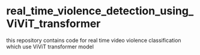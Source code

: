 # real_time_violence_detection_using_ViViT_transformer
this repository contains code for real time video violence classification which use ViViT transformer model
